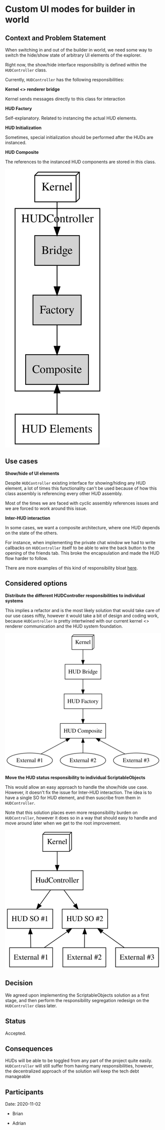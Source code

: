 
# Custom UI modes for builder in world

## Context and Problem Statement

When switching in and out of the builder in world, we need some way to switch the hide/show state of arbitrary UI elements of the explorer.

Right now, the show/hide interface responsibility is defined within the `HUDController` class.

Currently, `HUDController` has the following responsibilities:

**Kernel <> renderer bridge**

Kernel sends messages directly to this class for interaction

**HUD Factory**

Self-explanatory. Related to instancing the actual HUD elements.

**HUD Initialization**

Sometimes, special initialization should be performed after the HUDs are instanced.

**HUD Composite**

The references to the instanced HUD components are stored in this class.

<!--
```dot
digraph G {

	subgraph cluster_0 {
		#style=filled;
		#color=lightgrey;
		node [style=filled shape=rect];
        a0 -&gt; a1 -&gt; a2; 
		label = "HUDController";
    }

	start -&gt; a0;

    a0 [label="Bridge"]
    a1 [label="Factory"]
    a2 [label="Composite"]
    a3 [label="HUD Elements" shape=rect]

    edge [dir="back"]
    a2 -&gt; a3

	start [label="Kernel" shape=box3d];
}
```
-->
![ADR-13-resources/fig-custom-ui-modes-for-builder-in-world-1.svg](ADR-13-resources/fig-custom-ui-modes-for-builder-in-world-1.svg)

## Use cases

**Show/hide of UI elements**

Despite `HUDController` existing interface for showing/hiding any HUD element, a lot of times this functionality can't be used because of how this class assembly is referencing every other HUD assembly.

Most of the times we are faced with cyclic assembly references issues and we are forced to work around this issue.

**Inter-HUD interaction**

In some cases, we want a composite architecture, where one HUD depends on the state of the others. 

For instance, when implementing the private chat window we had to write callbacks on `HUDController` itself to be able to wire the back button to the opening of the friends tab. This broke the encapsulation and made the HUD flow harder to follow.

There are more examples of this kind of responsibility bloat [here](https://github.com/decentraland/explorer/blob/56a5478e004d8a6e678d75cd4b4132c18d33d8de/unity-client/Assets/Scripts/MainScripts/DCL/Controllers/HUD/HUDController.cs#L457).

## Considered options

**Distribute the different HUDController responsibilities to individual systems**

This implies a refactor and is the most likely solution that would take care of our use cases niftly, however it would take a bit of design and coding work, because `HUDController` is pretty intertwined with our current kernel <> renderer communication and the HUD system foundation. 

<!--
```dot
digraph G {


	start -&gt; a0 -&gt; a1 -&gt; a2;

    a0 [label="HUD Bridge" shape=rect]
    a1 [label="HUD Factory" shape=rect] 
    a2 [label="HUD Composite" shape=rect]
	start [label="Kernel" shape=box3d];

    edge [dir="back"]

    a2 -&gt; e0
    a2 -&gt; e1
    a2 -&gt; e2
    e0 [label="External #1"]
    e1 [label="External #2"]
    e2 [label="External #3"]
}
```
-->
![ADR-13-resources/fig-custom-ui-modes-for-builder-in-world-1-1.svg](ADR-13-resources/fig-custom-ui-modes-for-builder-in-world-1-1.svg)

**Move the HUD status responsibility to individual ScriptableObjects** 

This would allow an easy approach to handle the show/hide use case. However, it doesn't fix the issue for Inter-HUD interaction. The idea is to have a single SO for HUD element, and then suscribe from them in `HUDController`.

Note that this solution places even more responsibility burden on `HUDController`, however it does so in a way that should easy to handle and move around later when we get to the root improvement.

<!--
```dot
digraph G {
    node [shape=rect]

    a0 [label="HudController" ]
    so1 [label="HUD SO #1"]
    so2 [label="HUD SO #2"]
	start [label="Kernel" shape=box3d];

    ext0 [label="External #1"]
    ext1 [label="External #2"]
    ext2 [label="External #3"]

	start -&gt; a0;

    a0 -&gt; so1
    a0 -&gt; so2

    edge [dir="back"]
    so1 -&gt; ext0
    so2 -&gt; ext0
    
    so2 -&gt; ext1 
    so2 -&gt; ext2
}
```
-->
![ADR-13-resources/fig-custom-ui-modes-for-builder-in-world-1-2.svg](ADR-13-resources/fig-custom-ui-modes-for-builder-in-world-1-2.svg)

## Decision

We agreed upon implementing the ScriptableObjects solution as a first stage, and then perform the responsibility segregation redesign on the `HUDController` class later. 

## Status

Accepted.

## Consequences

HUDs will be able to be toggled from any part of the project quite easily. `HUDController` will still suffer from having many responsibilities, however, the decentralized approach of the solution will keep the tech debt manageable

## Participants

Date: 2020-11-02

- Brian

- Adrian
